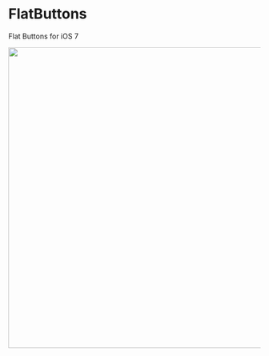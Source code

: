 FlatButtons
===========

Flat Buttons for iOS 7

<img src="https://github.com/brennanMKE/FlatButtons/blob/master/FlatButtons.png" width="600" />
